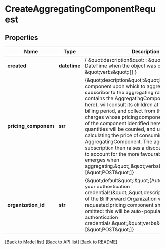 # CreateAggregatingComponentRequest

## Properties
Name | Type | Description | Notes
------------ | ------------- | ------------- | -------------
**created** | **datetime** | { \&quot;description\&quot; : \&quot;The UTC DateTime when the object was created.\&quot;, \&quot;verbs\&quot;:[] } | [optional] 
**pricing_component** | **str** | {\&quot;description\&quot;:\&quot;Name of the pricing component upon which to aggregate. The subscriber to the aggregating rate plan (which contains the AggregatingComponent specified here), will consult its children at the end of each billing period, and collect from those children all charges whose pricing component matches the ID of the component identified here. Those charges&#39; quantities will be counted, and used when calculating the price of consuming this AggregatingComponent. The aggregating subscription then raises a discount charge &amp;mdash; to account for the more favourable price tiering that emerges when aggregating.\&quot;,\&quot;verbs\&quot;:[\&quot;POST\&quot;]} | 
**organization_id** | **str** | {\&quot;default\&quot;:\&quot;(Auto-populated using your authentication credentials)\&quot;,\&quot;description\&quot;:\&quot;ID of the BillForward Organization within which the requested pricing component should be created. If omitted: this will be auto-populated using your authentication credentials.\&quot;,\&quot;verbs\&quot;:[\&quot;POST\&quot;]} | [optional] 

[[Back to Model list]](../README.md#documentation-for-models) [[Back to API list]](../README.md#documentation-for-api-endpoints) [[Back to README]](../README.md)


